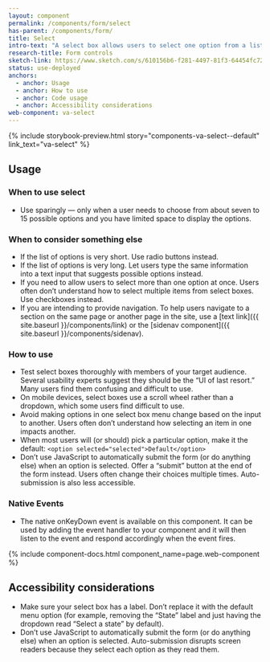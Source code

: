 ```yaml
---
layout: component
permalink: /components/form/select
has-parent: /components/form/
title: Select
intro-text: "A select box allows users to select one option from a list."
research-title: Form controls
sketch-link: https://www.sketch.com/s/610156b6-f281-4497-81f3-64454fc72156/p/93AD583C-43C8-40A6-9363-36D3CC2C2AAD
status: use-deployed
anchors:
  - anchor: Usage
  - anchor: How to use
  - anchor: Code usage
  - anchor: Accessibility considerations
web-component: va-select
---
```


{% include storybook-preview.html story="components-va-select--default" link_text="va-select" %}

## Usage

### When to use select

- Use sparingly — only when a user needs to choose from about seven to 15 possible options and you have limited space to display the options.

### When to consider something else

- If the list of options is very short. Use radio buttons instead.
- If the list of options is very long. Let users type the same information into a text input that suggests possible options instead.
- If you need to allow users to select more than one option at once. Users often don’t understand how to select multiple items from select boxes. Use checkboxes instead.
- If you are intending to provide navigation. To help users navigate to a section on the same page or another page in the site, use a [text link]({{ site.baseurl }}/components/link) or the [sidenav component]({{ site.baseurl }}/components/sidenav).

### How to use

- Test select boxes thoroughly with members of your target audience. Several usability experts suggest they should be the “UI of last resort.” Many users find them confusing and difficult to use.
- On mobile devices, select boxes use a scroll wheel rather than a dropdown, which some users find difficult to use.
- Avoid making options in one select box menu change based on the input to another. Users often don’t understand how selecting an item in one impacts another.
- When most users will (or should) pick a particular option, make it the default: `<option selected="selected">Default</option>`
- Don’t use JavaScript to automatically submit the form (or do anything else) when an option is selected. Offer a “submit” button at the end of the form instead. Users often change their choices multiple times. Auto-submission is also less accessible.

### Native Events

- The native onKeyDown event is available on this component. It can be used by adding the event handler to your component and it will then listen to the event and respond accordingly when the event fires.

{% include component-docs.html component_name=page.web-component %}

## Accessibility considerations

- Make sure your select box has a label. Don’t replace it with the default menu option (for example, removing the “State” label and just having the dropdown read “Select a state” by default).
- Don’t use JavaScript to automatically submit the form (or do anything else) when an option is selected. Auto-submission disrupts screen readers because they select each option as they read them.